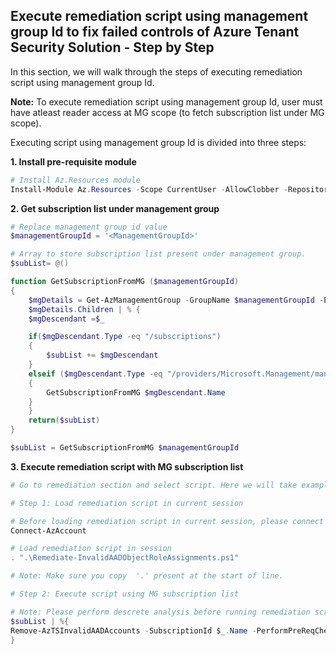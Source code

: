 ## Execute remediation script using management group Id to fix failed controls of Azure Tenant Security Solution - Step by Step
In this section, we will walk through the steps of executing remediation script using management group Id.

**Note:** To execute remediation script using management group Id, user must have atleast reader access at MG scope (to fetch subscription list under MG scope).

Executing script using management group Id is divided into three steps:

**1. Install pre-requisite module**

``` Powershell
# Install Az.Resources module
Install-Module Az.Resources -Scope CurrentUser -AllowClobber -Repository PSGallery
```

**2. Get subscription list under management group**
``` Powershell
# Replace management group id value
$managementGroupId = '<ManagementGroupId>'

# Array to store subscription list present under management group.
$subList= @()

function GetSubscriptionFromMG ($managementGroupId)
{
    $mgDetails = Get-AzManagementGroup -GroupName $managementGroupId -Expand -Recurse
    $mgDetails.Children | % {
    $mgDescendant =$_

    if($mgDescendant.Type -eq "/subscriptions")
    {
        $subList += $mgDescendant
    }
    elseif ($mgDescendant.Type -eq "/providers/Microsoft.Management/managementGroups")
    {
        GetSubscriptionFromMG $mgDescendant.Name
    }
    }
    return($subList)
}

$subList = GetSubscriptionFromMG $managementGroupId
```

**3. Execute remediation script with MG subscription list**

``` Powershell
# Go to remediation section and select script. Here we will take example of deprecated account.

# Step 1: Load remediation script in current session

# Before loading remediation script in current session, please connect to AzAccount
Connect-AzAccount

# Load remediation script in session
. ".\Remediate-InvalidAADObjectRoleAssignments.ps1"

# Note: Make sure you copy  '.' present at the start of line.

# Step 2: Execute script using MG subscription list

# Note: Please perform descrete analysis before running remediation script using management groups.
$subList | %{
Remove-AzTSInvalidAADAccounts -SubscriptionId $_.Name -PerformPreReqCheck: $true
}

```
